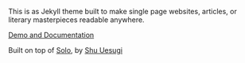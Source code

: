 This is as Jekyll theme built to make single page websites, articles, or literary masterpieces readable anywhere.

[Demo and Documentation](https://adueck.github.io/good-clean-read)

Built on top of <a href="http://chibicode.github.io/solo">Solo</a>, by [Shu Uesugi](https://github.com/chibicode)
